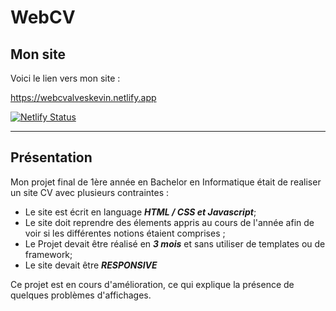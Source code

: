 # WebCV

## Mon site 

Voici le lien vers mon site :

https://webcvalveskevin.netlify.app

[![Netlify Status](https://api.netlify.com/api/v1/badges/b6dae75b-bbc4-4cf7-b3a3-7bf6eb8984ca/deploy-status)](https://app.netlify.com/sites/webcvalveskevin/deploys)

<hr>

## Présentation

Mon projet final de 1ère année en Bachelor en Informatique était de realiser un site CV avec plusieurs contraintes :
- Le site est écrit en language _**HTML / CSS et Javascript**_;
- Le site doit reprendre des élements appris au cours de l'année afin de voir si les différentes notions étaient comprises ;
- Le Projet devait être réalisé en _**3 mois**_ et sans utiliser de templates ou de framework;
- Le site devait être _**RESPONSIVE**_


Ce projet est en cours d'amélioration, ce qui explique la présence de quelques problèmes d'affichages.






